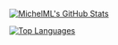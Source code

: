 [![MichelML's GitHub Stats](https://github-readme-stats.vercel.app/api?username=michelml&include_all_commits=true&show_icons=true&count_private=true&hide_title=true)](https://github.com/MichelML)

[![Top Languages](https://github-readme-stats.vercel.app/api/top-langs/?username=michelml&hide=html,jupyter%20notebook&compact=true&hide_title=true)](https://github.com/MichelML)
